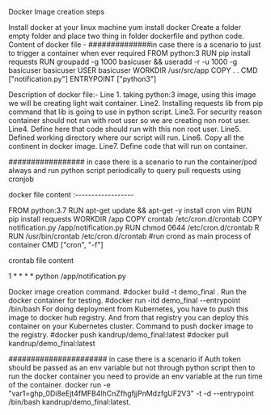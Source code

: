 Docker Image creation steps

Install docker at your linux machine
yum install docker
Create a folder empty folder and place two thing in folder dockerfile and python code.
Content of docker file -
##############in case there is a scenario to just to trigger a container when ever required
FROM python:3 
RUN pip install requests 
RUN groupadd -g 1000 basicuser && useradd -r -u 1000 -g basicuser basicuser 
USER basicuser 
WORKDIR /usr/src/app 
COPY . . 
CMD ["notification.py"] 
ENTRYPOINT ["python3"] 

Description of docker file:- 
Line 1. taking python:3 image, using this image we will be creating light wait container. 
Line2. Installing requests lib from pip command that lib is going to use in python script. 
Line3. For security reason container should not run with root user so we are creating non root user. 
Line4. Define here that code should run with this non root user. 
Line5. Defined working directory where our script will run. 
Line6. Copy all the continent in docker image. 
Line7. Define code that will run on container.

################# in case there is a scenario to run the container/pod always and run python script periodically to query pull requests using cronjob

docker file content :------------------

FROM python:3.7 
RUN apt-get update && apt-get -y install cron vim 
RUN pip install requests 
WORKDIR /app 
COPY crontab /etc/cron.d/crontab 
COPY notification.py /app/notification.py 
RUN chmod 0644 /etc/cron.d/crontab R
RUN /usr/bin/crontab /etc/cron.d/crontab
#run crond as main process of container
CMD ["cron", "-f"]

crontab file content

1 * * * * python /app/notification.py

Docker image creation command.
#docker build -t demo_final .
Run the docker container for testing. 
#docker run -itd demo_final --entrypoint /bin/bash
For doing deployment from Kubernetes, you have to push this image to docker hub registry. And from that registry you can deploy this container on your Kubernetes cluster.
Command to push docker image to the registry. 
#docker push kandrup/demo_final:latest 
#docker pull kandrup/demo_final:latest

###################### in case there is a scenario if Auth token should be passed as an env variable but not through python script then to run the docker container 
you need to provide an env variable at the run time of the container. 
docker run -e "var1=ghp_0Di8eEjt4fMFB4lhCnZfhgfjjPnMdzfgUF2V3" -t -d --entrypoint /bin/bash kandrup/demo_final:latest.
